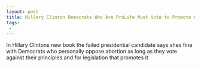 ```yaml
---
layout: post
title: Hillary Clinton Democrats Who Are ProLife Must Vote to Promote Abortion
tags:
 -
---
```

In Hillary Clintons new book the failed presidential candidate says shes fine with Democrats who personally oppose abortion  as long as they vote against their principles and for legislation that promotes it
